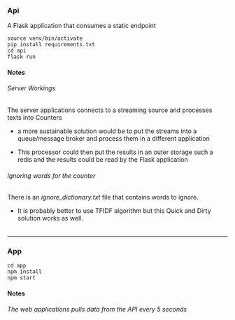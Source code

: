 ### Api

A Flask application that consumes a static endpoint
~~~
source venv/bin/activate
pip install requirements.txt
cd api
flask run
~~~

#### Notes
###### Server Workings
 The server applications connects to a streaming source and processes texts into Counters
- a more sustainable solution would be to put the streams into a queue/message broker and 
process them in a different application

- This processor could then put the results in an outer storage such a redis
and the results could be read by the Flask application     
###### Ignoring words for the counter
There is an *ignore_dictionary.txt* file that contains words to ignore. 
- It is probably better to use TFIDF algorithm but this Quick and Dirty solution works as well.

######



---
 
### App
~~~
cd app
npm install
npm start
~~~

#### Notes
###### The web applications pulls data from the API every 5 seconds   